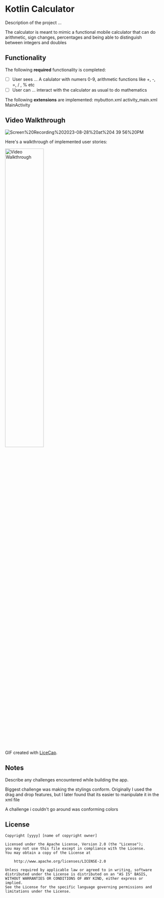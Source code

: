 # Kotlin Calculator

Description of the project ...

The calculator is meant to mimic a functional mobile calculator that can do arithmetic, sign changes, percentages and being able to distinguish between integers and doubles

## Functionality 

The following **required** functionality is completed:

* [ ] User sees ... A calulator with numers 0-9, arithmetic functions like +, -, =, / , % etc
* [ ] User can ... interact with the calculator as usual to do mathematics

The following **extensions** are implemented:
mybutton.xml
activity_main.xml
MainActivity

## Video Walkthrough
![Screen%20Recording%202023-08-28%20at%204 39 56%20PM](https://github.com/magacek/Kotlin-Calculator/assets/70607808/cc8741fc-55a7-4cc0-8de5-93d432766f98)

Here's a walkthrough of implemented user stories:

<img src='walkthrough.gif' title='Video Walkthrough' width='50%' alt='Video Walkthrough' />

GIF created with [LiceCap](http://www.cockos.com/licecap/).

## Notes

Describe any challenges encountered while building the app.

Biggest challenge was making the stylings conform. Originally I used the drag and drop features, but I later found that its easier to manipulate it in the xml file

A challenge i couldn't go around was conforming colors

## License

    Copyright [yyyy] [name of copyright owner]

    Licensed under the Apache License, Version 2.0 (the "License");
    you may not use this file except in compliance with the License.
    You may obtain a copy of the License at

        http://www.apache.org/licenses/LICENSE-2.0

    Unless required by applicable law or agreed to in writing, software
    distributed under the License is distributed on an "AS IS" BASIS,
    WITHOUT WARRANTIES OR CONDITIONS OF ANY KIND, either express or implied.
    See the License for the specific language governing permissions and
    limitations under the License.

